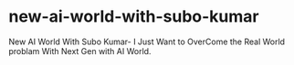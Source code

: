 # new-ai-world-with-subo-kumar
New AI World With Subo Kumar- I Just Want to OverCome the Real World problam  With Next Gen with AI World.
